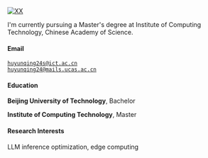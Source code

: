 [![XX](https://img.shields.io/badge/XX-github-blue?logo=github)](https://github.com/XX)

I'm currently pursuing a Master's degree at Institute of Computing Technology, Chinese Academy of Science.

#### Email  
<code>huyunqing24s@ict.ac.cn</code>  
<code>huyunqing24@mails.ucas.ac.cn</code>

#### Education  
**Beijing University of Technology**, Bachelor  

**Institute of Computing Technology**, Master <br> 

#### Research Interests  
LLM inference optimization,
edge computing
